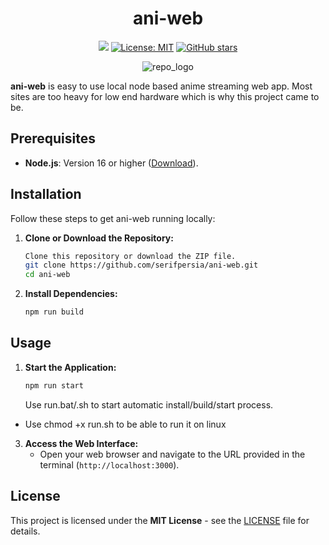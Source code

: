 <div align="center">

# ani-web

[![](https://img.shields.io/travis/serifpersia/ani-web.svg?style=flat-square)](https://travis-ci.org/serifpersia/ani-web)
[![License: MIT](https://img.shields.io/badge/License-MIT-yellow.svg?style=flat-square)](https://opensource.org/licenses/MIT)
[![GitHub stars](https://img.shields.io/github/stars/serifpersia/ani-web.svg?style=flat-square)](https://github.com/serifpersia/ani-web/stargazers)

![repo_logo](https://github.com/user-attachments/assets/09bbce21-9c01-4096-8088-7add1bba4b1e)

</div align="center">

**ani-web** is easy to use local node based anime streaming web app. Most sites are too heavy for low end hardware which is why this project came to be.

## Prerequisites

*   **Node.js**: Version 16 or higher ([Download](https://nodejs.org/)).

## Installation

Follow these steps to get ani-web running locally:

1.  **Clone or Download the Repository:**

    ```bash
	Clone this repository or download the ZIP file. 
    git clone https://github.com/serifpersia/ani-web.git
    cd ani-web
    ```

3.  **Install Dependencies:**
    ```bash
	npm run build
    ```

## Usage

1.  **Start the Application:**

    ```bash
    npm run start
    ```
	Use run.bat/.sh to start automatic install/build/start process.
- Use chmod +x run.sh to be able to run it on linux

3.  **Access the Web Interface:**
    *   Open your web browser and navigate to the URL provided in the terminal (`http://localhost:3000`).


## License
This project is licensed under the **MIT License** - see the [LICENSE](LICENSE) file for details.

